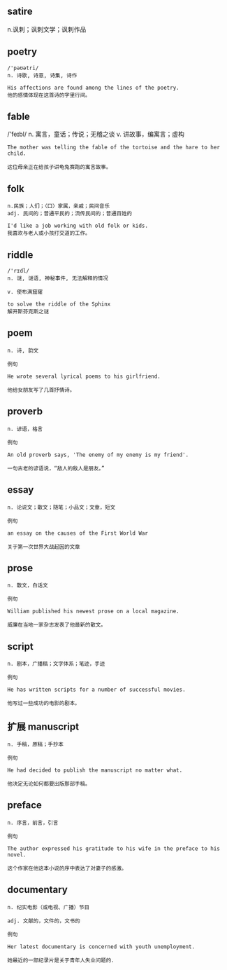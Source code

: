 ## satire
n.讽刺；讽刺文学；讽刺作品

## poetry
```
/'pəʊətri/
n. 诗歌, 诗意, 诗集, 诗作

His affections are found among the lines of the poetry.
他的感情体现在这首诗的字里行间。
```

## fable
/'feɪbl/
n. 寓言，童话；传说；无稽之谈
v. 讲故事，编寓言；虚构
```
The mother was telling the fable of the tortoise and the hare to her child.

这位母亲正在给孩子讲龟兔赛跑的寓言故事。
```

## folk
```
n.民族；人们；〈口〉家属，亲戚；民间音乐
adj. 民间的；普通平民的；流传民间的；普通百姓的

I'd like a job working with old folk or kids.
我喜欢与老人或小孩打交道的工作。
```

## riddle
```
/'rɪdl/
n. 谜, 谜语, 神秘事件, 无法解释的情况

v. 使布满窟窿

to solve the riddle of the Sphinx
解开斯芬克斯之谜
```

## poem
```
n. 诗, 韵文

例句

He wrote several lyrical poems to his girlfriend.

他给女朋友写了几首抒情诗。
```
## proverb
```
n. 谚语，格言

例句

An old proverb says, 'The enemy of my enemy is my friend'.

一句古老的谚语说，“敌人的敌人是朋友。”
```
## essay
```
n. 论说文；散文；随笔；小品文；文章，短文

例句

an essay on the causes of the First World War

关于第一次世界大战起因的文章
```
## prose
```
n. 散文，白话文

例句

William published his newest prose on a local magazine.

威廉在当地一家杂志发表了他最新的散文。
```
## script
```
n. 剧本，广播稿；文字体系；笔迹，手迹

例句

He has written scripts for a number of successful movies.

他写过一些成功的电影的剧本。
```
## 扩展  manuscript
```
n. 手稿，原稿；手抄本

例句

He had decided to publish the manuscript no matter what.

他决定无论如何都要出版那部手稿。
```
## preface
```
n. 序言，前言，引言

例句

The author expressed his gratitude to his wife in the preface to his novel.

这个作家在他这本小说的序中表达了对妻子的感激。
```
## documentary
```
n. 纪实电影（或电视、广播）节目

adj. 文献的，文件的，文书的

例句

Her latest documentary is concerned with youth unemployment.

她最近的一部纪录片是关于青年人失业问题的.
```